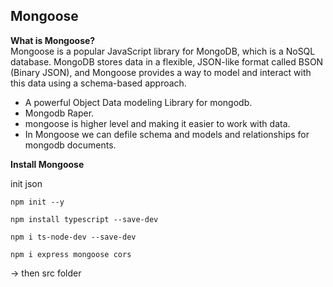 ## Mongoose

**What is Mongoose?**
<br/>
Mongoose is a popular JavaScript library for MongoDB, which is a NoSQL database. MongoDB stores data in a flexible, JSON-like format called BSON (Binary JSON), and Mongoose provides a way to model and interact with this data using a schema-based approach.

- A powerful Object Data modeling Library for mongodb.
- Mongodb Raper.
- mongoose is higher level and making it easier to work with data.
- In Mongoose we can defile schema and models and relationships for mongodb documents.

**Install Mongoose**

init json

```
npm init --y
```

```
npm install typescript --save-dev

```

```
npm i ts-node-dev --save-dev

```

```
npm i express mongoose cors

```

-> then src folder
